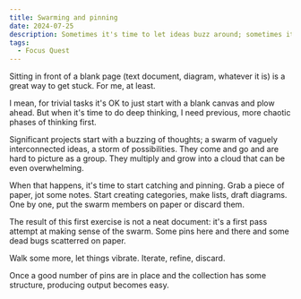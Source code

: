```yaml
---
title: Swarming and pinning
date: 2024-07-25
description: Sometimes it's time to let ideas buzz around; sometimes it's time to catch them and organize them.
tags:
  - Focus Quest
---
```


Sitting in front of a blank page (text document, diagram, whatever it is) is a great way to get stuck. For me, at least.

I mean, for trivial tasks it's OK to just start with a blank canvas and plow ahead. But when it's time to do deep thinking, I need previous, more chaotic phases of thinking first.

Significant projects start with a buzzing of thoughts; a swarm of vaguely interconnected ideas, a storm of possibilities. They come and go and are hard to picture as a group. They multiply and grow into a cloud that can be even overwhelming.

When that happens, it's time to start catching and pinning. Grab a piece of paper, jot some notes. Start creating categories, make lists, draft diagrams. One by one, put the swarm members on paper or discard them.

The result of this first exercise is not a neat document: it's a first pass attempt at making sense of the swarm. Some pins here and there and some dead bugs scatterred on paper.

Walk some more, let things vibrate. Iterate, refine, discard.

Once a good number of pins are in place and the collection has some structure, producing output becomes easy.
